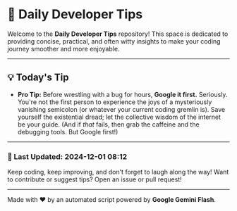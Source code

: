 
# 🌟 Daily Developer Tips

Welcome to the **Daily Developer Tips** repository! This space is dedicated to providing concise, practical, and often witty insights to make your coding journey smoother and more enjoyable.

---

## 💡 Today's Tip

- **Pro Tip:**  Before wrestling with a bug for hours,  **Google it first.**  Seriously.  You're not the first person to experience the joys of a mysteriously vanishing semicolon (or whatever your current coding gremlin is).  Save yourself the existential dread; let the collective wisdom of the internet be your guide. (And if *that* fails, then grab the caffeine and the debugging tools.  But Google first!)

---

### 📅 Last Updated: 2024-12-01 08:12

Keep coding, keep improving, and don't forget to laugh along the way! Want to contribute or suggest tips? Open an issue or pull request!

---

Made with ❤️ by an automated script powered by **Google Gemini Flash**.
